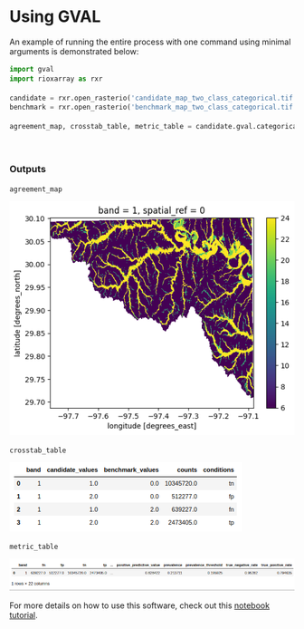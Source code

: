 # Using GVAL

An example of running the entire process with one command using minimal arguments is demonstrated below:

```python
import gval
import rioxarray as rxr

candidate = rxr.open_rasterio('candidate_map_two_class_categorical.tif', mask_and_scale=True)
benchmark = rxr.open_rasterio('benchmark_map_two_class_categorical.tif', mask_and_scale=True)

agreement_map, crosstab_table, metric_table = candidate.gval.categorical_compare(benchmark,
                                                                                 positive_categories=[2],
                                                                                 negative_categories=[0, 1])
```

### Outputs

`agreement_map`

![alt text](../images/agreement_map.png)

`crosstab_table`

![alt text](../images/cross_table.png)

`metric_table`

![alt text](../images/metric_table.png)

For more details on how to use this software, check out this
[notebook tutorial](https://github.com/NOAA-OWP/gval/blob/main/notebooks/Tutorial.ipynb).
